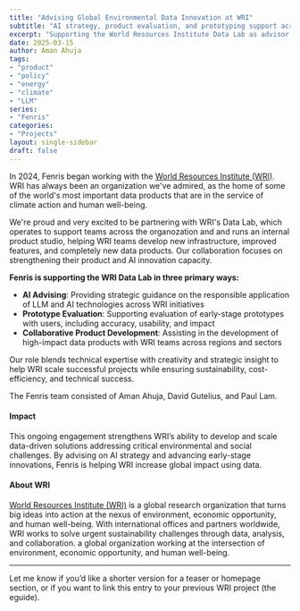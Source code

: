 ```yaml
---
title: "Advising Global Environmental Data Innovation at WRI"
subtitle: "AI strategy, product evaluation, and prototyping support across a global portfolio"
excerpt: "Supporting the World Resources Institute Data Lab as advisor and consultant focused on LLM evaluation and collaborative prototyping."
date: 2025-03-15
author: Aman Ahuja
tags:
- "product"
- "policy"
- "energy"
- "climate"
- "LLM"
series:
- "Fenris"
categories:
- "Projects"
layout: single-sidebar
draft: false
---
```

In 2024, Fenris began working with the [World Resources Institute (WRI)](https://www.wri.org). WRI has always been an organization we've admired, as the home of some of the world's most important data products that are in the service of climate action and human well-being. 

We're proud and very excited to be partnering with WRI's Data Lab, which operates to support teams across the organozation and and runs an internal product studio, helping WRI teams develop new infrastructure, improved features, and completely new data products. Our collaboration focuses on strengthening their product and AI innovation capacity.

**Fenris is supporting the WRI Data Lab in three primary ways:**
* **AI Advising**: Providing strategic guidance on the responsible application of LLM and AI technologies across WRI initiatives
* **Prototype Evaluation**: Supporting evaluation of early-stage prototypes with users, including accuracy, usability, and impact
* **Collaborative Product Development**: Assisting in the development of high-impact data products with WRI teams across regions and sectors

Our role blends technical expertise with creativity and strategic insight to help WRI scale successful projects while ensuring sustainability, cost-efficiency, and technical success. 

The Fenris team consisted of Aman Ahuja, David Gutelius, and Paul Lam. 

#### Impact

This ongoing engagement strengthens WRI’s ability to develop and scale data-driven solutions addressing critical environmental and social challenges. 
By advising on AI strategy and advancing early-stage innovations, Fenris is helping WRI increase global impact using data.

#### About WRI

[World Resources Institute (WRI)](https://www.wri.org) is a global research organization that turns big ideas into action at the nexus of environment, economic opportunity, and human well-being. With international offices and partners worldwide, WRI works to solve urgent sustainability challenges through data, analysis, and collaboration.
a global organization working at the intersection of environment, economic opportunity, and human well-being. 

---

Let me know if you’d like a shorter version for a teaser or homepage section, or if you want to link this entry to your previous WRI project (the eguide).
